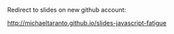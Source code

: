 Redirect to slides on new github account:

http://michaeltaranto.github.io/slides-javascript-fatigue
